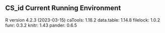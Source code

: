 
## CS_id Current Running Environment

 R version 4.2.3 (2023-03-15) 
         caTools:    1.18.2
      data.table:    1.14.8
        filelock:     1.0.2
            funr:     0.3.2
           knitr:      1.43
          pander:     0.6.5
